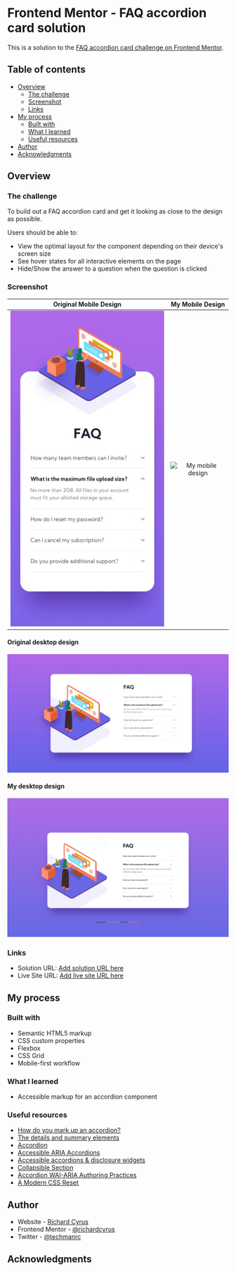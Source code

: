 # Frontend Mentor - FAQ accordion card solution

This is a solution to the [FAQ accordion card challenge on Frontend Mentor](https://www.frontendmentor.io/challenges/faq-accordion-card-XlyjD0Oam).

## Table of contents

- [Overview](#overview)
  - [The challenge](#the-challenge)
  - [Screenshot](#screenshot)
  - [Links](#links)
- [My process](#my-process)
  - [Built with](#built-with)
  - [What I learned](#what-i-learned)
  - [Useful resources](#useful-resources)
- [Author](#author)
- [Acknowledgments](#acknowledgments)

## Overview

### The challenge

To build out a FAQ accordion card and get it looking as close to the design as possible.

Users should be able to:

- View the optimal layout for the component depending on their device's screen size
- See hover states for all interactive elements on the page
- Hide/Show the answer to a question when the question is clicked

### Screenshot

Original Mobile Design | My Mobile Design
:--:|:--:
![Original mobile design for the FAQ accordion card coding challenge](./design/reference/mobile-design.jpg) | ![My mobile design](./design/screenshots/mobile-screenshot.png)

#### Original desktop design

![Original desktop design for the FAQ accordion card coding challenge](./design/reference/desktop-design.jpg)

#### My desktop design

![My desktop design](./design/screenshots/desktop-screenshot.jpg)

### Links

- Solution URL: [Add solution URL here](https://your-solution-url.com)
- Live Site URL: [Add live site URL here](https://your-live-site-url.com)

## My process

### Built with

- Semantic HTML5 markup
- CSS custom properties
- Flexbox
- CSS Grid
- Mobile-first workflow

### What I learned

- Accessible markup for an accordion component

### Useful resources

- [How do you mark up an accordion?](https://www.sarasoueidan.com/blog/accordion-markup/)
- [The details and summary elements](https://www.scottohara.me/blog/2018/09/03/details-and-summary.html)
- [Accordion](https://davatron5000.github.io/a11y-nutrition-cards/components/accordion)
- [Accessible ARIA Accordions](https://www.scottohara.me/blog/2017/10/25/accordion-release.html)
- [Accessible accordions & disclosure widgets](https://github.com/scottaohara/a11y_accordions)
- [Collapsible Section](https://inclusive-components.design/collapsible-sections/)
- [Accordion WAI-ARIA Authoring Practices](https://www.w3.org/TR/wai-aria-practices-1.1/#accordion)
- [A Modern CSS Reset](https://piccalil.li/blog/a-modern-css-reset/)

## Author

- Website - [Richard Cyrus](https://www.richardcyrus.com)
- Frontend Mentor - [@richardcyrus](https://www.frontendmentor.io/profile/richardcyrus)
- Twitter - [@techmanrc](https://www.twitter.com/techmanrc)

## Acknowledgments
